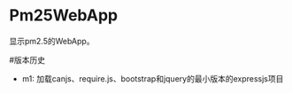 Pm25WebApp
==========

显示pm2.5的WebApp。

#版本历史

* m1: 加载canjs、require.js、bootstrap和jquery的最小版本的expressjs项目
